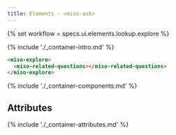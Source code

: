 ```yaml
---
title: Elements - <miso-ask>
---
```


{% set workflow = specs.ui.elements.lookup.explore %}

{% include './_container-intro.md' %}

```html
<miso-explore>
  <miso-related-questions></miso-related-questions>
</miso-explore>
```

{% include './_container-components.md' %}

## Attributes

{% include './_container-attributes.md' %}
